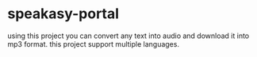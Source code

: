 # speakasy-portal
using this project you can convert any text into audio and download it into mp3 format. this project support multiple languages. 
